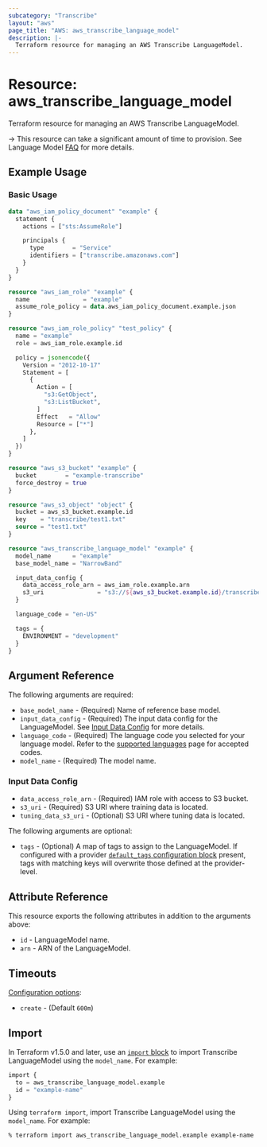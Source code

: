 ```yaml
---
subcategory: "Transcribe"
layout: "aws"
page_title: "AWS: aws_transcribe_language_model"
description: |-
  Terraform resource for managing an AWS Transcribe LanguageModel.
---
```


# Resource: aws_transcribe_language_model

Terraform resource for managing an AWS Transcribe LanguageModel.

-> This resource can take a significant amount of time to provision. See Language Model [FAQ](https://aws.amazon.com/transcribe/faqs/) for more details.

## Example Usage

### Basic Usage

```terraform
data "aws_iam_policy_document" "example" {
  statement {
    actions = ["sts:AssumeRole"]

    principals {
      type        = "Service"
      identifiers = ["transcribe.amazonaws.com"]
    }
  }
}

resource "aws_iam_role" "example" {
  name               = "example"
  assume_role_policy = data.aws_iam_policy_document.example.json
}

resource "aws_iam_role_policy" "test_policy" {
  name = "example"
  role = aws_iam_role.example.id

  policy = jsonencode({
    Version = "2012-10-17"
    Statement = [
      {
        Action = [
          "s3:GetObject",
          "s3:ListBucket",
        ]
        Effect   = "Allow"
        Resource = ["*"]
      },
    ]
  })
}

resource "aws_s3_bucket" "example" {
  bucket        = "example-transcribe"
  force_destroy = true
}

resource "aws_s3_object" "object" {
  bucket = aws_s3_bucket.example.id
  key    = "transcribe/test1.txt"
  source = "test1.txt"
}

resource "aws_transcribe_language_model" "example" {
  model_name      = "example"
  base_model_name = "NarrowBand"

  input_data_config {
    data_access_role_arn = aws_iam_role.example.arn
    s3_uri               = "s3://${aws_s3_bucket.example.id}/transcribe/"
  }

  language_code = "en-US"

  tags = {
    ENVIRONMENT = "development"
  }
}
```

## Argument Reference

The following arguments are required:

* `base_model_name` - (Required) Name of reference base model.
* `input_data_config` - (Required) The input data config for the LanguageModel. See [Input Data Config](#input-data-config) for more details.
* `language_code` - (Required) The language code you selected for your language model. Refer to the [supported languages](https://docs.aws.amazon.com/transcribe/latest/dg/supported-languages.html) page for accepted codes.
* `model_name` - (Required) The model name.

### Input Data Config

* `data_access_role_arn` - (Required) IAM role with access to S3 bucket.
* `s3_uri` - (Required) S3 URI where training data is located.
* `tuning_data_s3_uri` - (Optional) S3 URI where tuning data is located.

The following arguments are optional:

* `tags` - (Optional) A map of tags to assign to the LanguageModel. If configured with a provider [`default_tags` configuration block](/docs/providers/aws/index.html#default_tags-configuration-block) present, tags with matching keys will overwrite those defined at the provider-level.

## Attribute Reference

This resource exports the following attributes in addition to the arguments above:

* `id` - LanguageModel name.
* `arn` - ARN of the LanguageModel.

## Timeouts

[Configuration options](https://developer.hashicorp.com/terraform/language/resources/syntax#operation-timeouts):

* `create` - (Default `600m`)

## Import

In Terraform v1.5.0 and later, use an [`import` block](https://developer.hashicorp.com/terraform/language/import) to import Transcribe LanguageModel using the `model_name`. For example:

```terraform
import {
  to = aws_transcribe_language_model.example
  id = "example-name"
}
```

Using `terraform import`, import Transcribe LanguageModel using the `model_name`. For example:

```console
% terraform import aws_transcribe_language_model.example example-name
```
